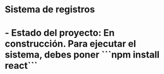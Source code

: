 <h1> Sistema de registros <h1/>
- Estado del proyecto: En construcción.
Para ejecutar el sistema, debes poner
```npm install react```
